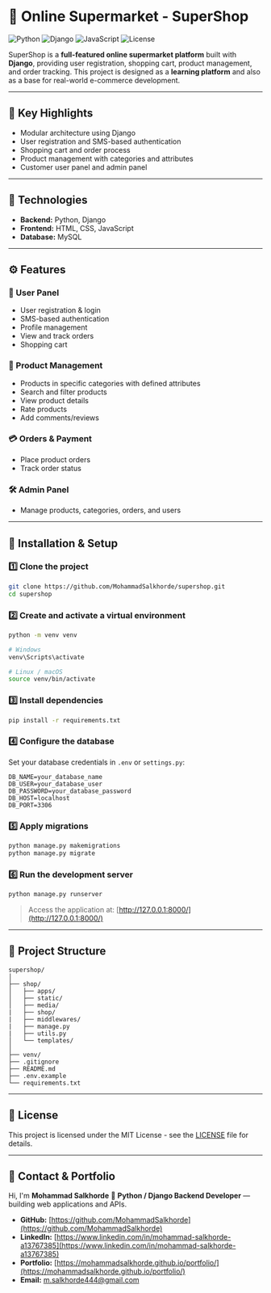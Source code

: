 # 🛒 Online Supermarket - SuperShop

![Python](https://img.shields.io/badge/Python-3.11-blue?logo=python)
![Django](https://img.shields.io/badge/Django-5.0-success?logo=django)
![JavaScript](https://img.shields.io/badge/JavaScript-ES6-yellow?logo=javascript)
![License](https://img.shields.io/badge/License-MIT-yellow)

SuperShop is a **full-featured online supermarket platform** built with **Django**, providing user registration, shopping cart, product management, and order tracking.
This project is designed as a **learning platform** and also as a base for real-world e-commerce development.

---

## 🚀 Key Highlights

* Modular architecture using Django
* User registration and SMS-based authentication
* Shopping cart and order process
* Product management with categories and attributes
* Customer user panel and admin panel

---

## 🧠 Technologies

* **Backend:** Python, Django
* **Frontend:** HTML, CSS, JavaScript
* **Database:** MySQL

---

## ⚙️ Features

### 👤 User Panel

* User registration & login
* SMS-based authentication
* Profile management
* View and track orders
* Shopping cart

### 🛒 Product Management

* Products in specific categories with defined attributes
* Search and filter products
* View product details
* Rate products
* Add comments/reviews

### 💳 Orders & Payment

* Place product orders
* Track order status

### 🛠️ Admin Panel

* Manage products, categories, orders, and users

---

## 🧩 Installation & Setup

### 1️⃣ Clone the project

```bash
git clone https://github.com/MohammadSalkhorde/supershop.git
cd supershop
```

### 2️⃣ Create and activate a virtual environment

```bash
python -m venv venv

# Windows
venv\Scripts\activate

# Linux / macOS
source venv/bin/activate
```

### 3️⃣ Install dependencies

```bash
pip install -r requirements.txt
```

### 4️⃣ Configure the database

Set your database credentials in `.env` or `settings.py`:

```
DB_NAME=your_database_name
DB_USER=your_database_user
DB_PASSWORD=your_database_password
DB_HOST=localhost
DB_PORT=3306
```

### 5️⃣ Apply migrations

```bash
python manage.py makemigrations
python manage.py migrate
```

### 6️⃣ Run the development server

```bash
python manage.py runserver
```

> Access the application at: [http://127.0.0.1:8000/](http://127.0.0.1:8000/)

---

## 📁 Project Structure

```
supershop/
│
├── shop/
│   ├── apps/
│   ├── static/
│   ├── media/
|   ├── shop/
|   ├── middlewares/ 
|   ├── manage.py
|   ├── utils.py
│   └── templates/
│
├── venv/
├── .gitignore
├── README.md
├── .env.example
└── requirements.txt
```

---

## 📄 License

This project is licensed under the MIT License - see the [LICENSE](LICENSE) file for details.

---

## 💼 Contact & Portfolio

Hi, I'm **Mohammad Salkhorde** 👋
**Python / Django Backend Developer** — building web applications and APIs.

* **GitHub:** [https://github.com/MohammadSalkhorde](https://github.com/MohammadSalkhorde)
* **LinkedIn:** [https://www.linkedin.com/in/mohammad-salkhorde-a13767385](https://www.linkedin.com/in/mohammad-salkhorde-a13767385)
* **Portfolio:** [https://mohammadsalkhorde.github.io/portfolio/](https://mohammadsalkhorde.github.io/portfolio/)
* **Email:** [m.salkhorde444@gmail.com](mailto:m.salkhorde444@gmail.com)
